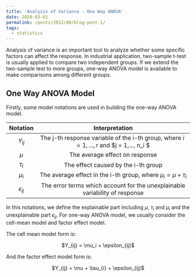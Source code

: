 ```yaml
---
title: 'Analysis of Variance - One Way ANOVA'
date: 2020-03-01
permalink: /posts/2012/08/blog-post-1/
tags:
  - statistics
---
```


Analysis of variance is an important tool to analyze whether some specific factors can affect the response. In industrial application, two-sample t-test is usually applied to compare two independent groups. If we extend the two-sample test to more groups, one-way ANOVA model is available to make comparisons among different groups.

One Way ANOVA Model
------

Firstly, some model notations are used in building the one-way ANOVA model. 

|    Notation     |                        Interpretation                        |
| :-------------: | :----------------------------------------------------------: |
|    $Y_{ij}$     | The j-th response variable of the i-th group, where $i = 1,...,r$ and $j = 1,..., n_i $ |
|      $\mu$      |                The average effect on response                |
|   $\tau_{i}$    |             The effect caused by the i-th group              |
|    $\mu_{i}$    | The average effect in the i-th group, where $\mu_{i} = \mu + \tau_{i}$ |
| $\epsilon_{ij}$ | The error terms which account for the unexplainable variability of response |

In this notations, we define the explainable part including $\mu$, $\tau_{i}$ and $\mu_{i}$ and the unexplainable part $\epsilon_{ij}$. For one-way ANOVA model, we usually consider the cell-mean model and factor effect model.  <br/>

The cell mean model form is: <br/>

<div align="center">$Y_{ij} = \mu_i + \epsilon_{ij}$</div>

And the factor effect model form is: <br/>

<div align="center">$Y_{ij} = \mu + \tau_{i} + \epsilon_{ij}$</div>